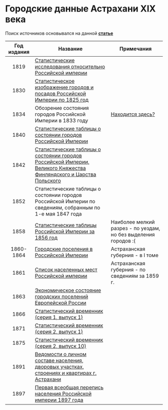 # Городские данные Астрахани XIX века

Поиск источников основывался на данной **[статье](https://cyberleninka.ru/article/n/osnovnye-statisticheskie-istochniki-dlya-izucheniya-razvitiya-rossiyskogo-goroda-v-xix-v)**

| Год издания | Название | Примечания |
| :---: | --- | --- |
| 1819 | [Статистические исследования относительно Российской империи](http://nipol.ucoz.ru/load/statistika_rossijskoj_imperii/statistika_naselenija_i_rasselenija/statisticheskie_issledovanija_otnositelno_rossijskoj_imperii_chast_1_o_narodonaselenii/142-1-0-7517) |  |
| 1830 | [Статистическое изображение городов и посадов Российской Империи по 1825 год](https://www.prlib.ru/item/453950) |  |
| 1834 | Обозрение состояния городов Российской Империи в 1833 году | [Находится здесь?](https://elib.rgo.ru/handle/123456789/189575) |
| 1840 | [Статистические таблицы о состоянии городов Российской Империи](https://www.prlib.ru/item/453933) |  |
| 1842 | [Статистические таблицы о состоянии городов Российской Империи, Великого Княжества Финляндского и Царства Польского](https://www.prlib.ru/item/453934) |  |
| 1852 | Статистические таблицы о состоянии городов Российской Империи по сведениям, собранным по 1-е мая 1847 года |  |
| 1858 | [Статистические таблицы Российской Империи за 1856 год](https://www.prlib.ru/item/453935) | Наиболее мелкий разрез - по уездам, но без выделения городов :( |
| 1860-1864 | [Городские поселения в Российской Империи](https://runivers.ru/lib/book19825/595670/) | Астраханская губерния - в I томе |
| 1861 | [Список населенных мест Российской империи](https://rusneb.ru/catalog/000200_000018_v19_rc_1343379/) | Астраханская губерния - по сведениям за 1859 г. |
| 1863 | [Экономическое состояние городских поселений Европейской России](https://www.prlib.ru/item/463060) |  |
| 1866 | [Статистический временник (серия 1, выпуск 1)](http://nipol.ucoz.ru/load/statistika_rossijskoj_imperii/statisticheskij_vremennik_rossijskoj_imperii_1866_1890/statisticheskij_vremennik_rossijskoj_imperii_serija_1_vypusk_1/141-1-0-2451) |  |
| 1871 | [Статистический временник (серия 2, выпуск 1)](http://nipol.ucoz.ru/load/statistika_rossijskoj_imperii/statisticheskij_vremennik_rossijskoj_imperii_1866_1890/statisticheskij_vremennik_rossijskoj_imperii_serija_2_vypusk_1/141-1-0-2450) |  |
| 1875 | [Статистический временник (серия 2, выпуск 10)](http://nipol.ucoz.ru/load/statistika_rossijskoj_imperii/statisticheskij_vremennik_rossijskoj_imperii_1866_1890/statisticheskij_vremennik_rossijskoj_imperii_serija_2_vypusk_10/141-1-0-2443) |  |
| 1891 | [Ведомости о личном составе населения, дворовых участках, строениях и квартирах г. Астрахани](https://www.prlib.ru/item/322890) |  |
| 1897 | [Первая всеобщая перепись населения Российской империи 1897 года](http://www.demoscope.ru/weekly/ssp/census.php?cy=0) |  |
